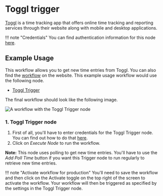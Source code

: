 # Toggl trigger

[Toggl](https://toggl.com/) is a time tracking app that offers online time tracking and reporting services through their website along with mobile and desktop applications.

!!! note "Credentials"
    You can find authentication information for this node [here](/integrations/builtin/credentials/toggl/).



## Example Usage

This workflow allows you to get new time entries from Toggl. You can also find the [workflow](https://n8n.io/workflows/517) on the website. This example usage workflow would use the following node.

- [Toggl Trigger]()

The final workflow should look like the following image.

![A workflow with the Toggl Trigger node](/_images/integrations/builtin/trigger-nodes/toggltrigger/workflow.png)


### 1. Toggl Trigger node

1. First of all, you'll have to enter credentials for the Toggl Trigger node. You can find out how to do that [here](/integrations/builtin/credentials/toggl/).
2. Click on *Execute Node* to run the workflow.

**Note:** This node uses polling to get new time entries. You'll have to use the *Add Poll Time* button if you want this Trigger node to run regularly to retrieve new time entries.

!!! note "Activate workflow for production"
    You'll need to save the workflow and then click on the Activate toggle on the top right of the screen to activate the workflow. Your workflow will then be triggered as specified by the settings in the Toggl Trigger node.

